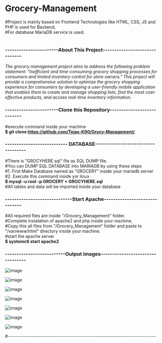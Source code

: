 # Grocery-Management<br>
#Project is mainly based on Frontend Technologies like HTML, CSS, JS and PHP is used for Backend,<br>
#For database MariaDB service is used.<br>
<br>
### -----------------------About This Project------------------------------<br>

*The grocery management project aims to address the following problem statement: "Inefficient and time-consuming grocery shopping processes for consumers and limited inventory control for store owners." This project will provide a comprehensive solution to optimize the grocery shopping experience for consumers by developing a user-friendly mobile application that enables them to create and manage shopping lists, find the most cost-effective products, and access real-time inventory information.*<br>


### -----------------------Clone this Repository---------------------------<br>
#execute command inside your machine<br>
**$ git clone https://github.com/Tejas-K90/Grocy-Management/**

### --------------------------- DATABASE-----------------------------------<br>
#There is "GROCYHERE.sql" file as SQL DUMP file.<br>
#You can DUMP SQL DATABASE into MARIADB by using these steps<br>
#1. First Make Database named as "GROCERY" inside your mariadb server<br>
#2. Execute this command inside yor linux<br>
**$ mysql -u root -p GROCERY < GROCYHERE.sql**<br>
#All tables and data will be imported inside your database<br>

### -----------------------------Start Apache------------------------------<br>
#All required files are inside "/Grocery_Management" folder.<br>
#Complete instalation of apache2 and php inside your machine,<br>
#Copy this all files from "/Grocery_Management" folder and paste to "/var/www/html" directory inside your machine.<br>
#start the apache server<br>
**$ systemctl start apache2**

### --------------------------Output images---------------------------------
![image](https://github.com/Tejas-K90/Grocery-Management/assets/61987805/cdd78309-2fc4-4629-9ef5-ff732cbe59d8)

![image](https://github.com/Tejas-K90/Grocery-Management/assets/61987805/f79e2b78-a58c-46dd-aa98-17a8349b23cb)

![image](https://github.com/Tejas-K90/Grocery-Management/assets/61987805/8b90ed7b-1658-417a-94b1-edfaaa91da7b)

![image](https://github.com/Tejas-K90/Grocery-Management/assets/61987805/0c0c492c-68a9-40f6-abc7-4708cebb4ce4)

![image](https://github.com/Tejas-K90/Grocery-Management/assets/61987805/53a3d43a-8750-4485-903e-90bddc18f355)

![image](https://github.com/Tejas-K90/Grocery-Management/assets/61987805/2748f3ae-4d59-4e7c-b26a-74f4c9c4c0a1)

![image](https://github.com/Tejas-K90/Grocery-Management/assets/61987805/e739fdc4-3026-4c4a-aca3-d2ce0ad6b568)

#----------------------------------------------------------------------------

